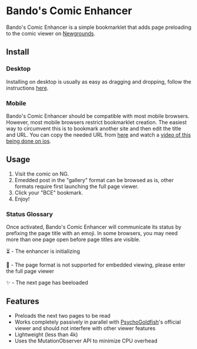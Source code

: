 # Bando's Comic Enhancer

Bando's Comic Enhancer is a simple bookmarklet that adds page preloading to the comic viewer on [Newgrounds](https://www.newgrounds.com/).

## Install

### Desktop

Installing on desktop is usually as easy as dragging and dropping, follow the instructions [here](https://raw.githack.com/trevorjay/ng-bandos-comic-enhancer/main/install.html).

### Mobile

Bando's Comic Enhancer should be compatible with most mobile browsers. However, most mobile browsers restrict bookmarklet creation. The easiest way to circumvent this is to bookmark another site and then edit the title and URL. You can copy the needed URL from [here](https://raw.githubusercontent.com/trevorjay/ng-bandos-comic-enhancer/main/bce.txt) and watch a [video of this being done on ios](https://raw.githack.com/trevorjay/ng-bandos-comic-enhancer/main/ios.mp4).

## Usage

1) Visit the comic on NG.
2) Emedded post in the "gallery" format can be browsed as is, other formats require first launching the full page viewer.
3) Click your "BCE" bookmark.
4) Enjoy!

### Status Glossary

Once activated, Bando's Comic Enhancer will communicate its status by prefixing the page title with an emoji. In some browsers, you may need more than one page open before page titles are visible.

⏳ - The enhancer is initializing

🔎 - The page format is not supported for embedded viewing, please enter the full page viewer

✨ - The next page has beeloaded


## Features
* Preloads the next two pages to be read
* Works completely passively in parallel with [PsychoGoldfish](https://psychogoldfish.newgrounds.com/)'s official viewer and should not interfere with other viewer features
* Lightweight (less than 4k)
* Uses the MutationObserver API to minimize CPU overhead
